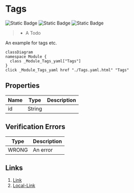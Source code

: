 # Tags
![Static Badge](https://img.shields.io/badge/Color--Tag-Blue-blue)
![Static Badge](https://img.shields.io/badge/Without%20Value-green)
![Static Badge](https://img.shields.io/badge/Validator%20Errors-1-red)

> - A Todo

An example for tags etc.
```mermaid
classDiagram
namespace Module {
  class _Module_Tags_yaml["Tags"]
}
click _Module_Tags_yaml href "./Tags.yaml.html" "Tags"
```



## Properties
| Name | Type | Description |
|------|------|-------------|
| id | String |  |




## Verification Errors
| Type | Description |
|------|-------------|
| WRONG | An error |

## Links
1. [Link](http://www.google.com)
1. [Local-Link](./Module/index.yaml)
